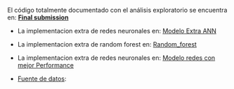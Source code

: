 El código totalmente documentado con el análisis exploratorio se encuentra en: [**Final submission**](<Final submission code_EDA and Model.ipynb>)

* La implementacion extra de redes neuronales en: [Modelo Extra ANN](<Modelo Extra ANN.ipynb>)
* La implementacion extra de random forest en: [Random_forest](Random_forest.ipynb)
* La implementacion extra de redes neuronales en: [Modelo redes con mejor Performance](<Baker Hughes Hackathon - Predictive modeling - JAIAG NN (full code).ipynb>)


* [Fuente de datos](https://www.kaggle.com/c/48fe736d-d85a-4e97-b362-5f045be3c5ec/data):
